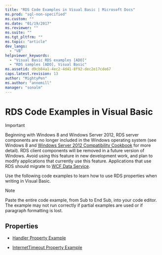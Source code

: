 ```yaml
---
title: "RDS Code Examples in Visual Basic | Microsoft Docs"
ms.prod: "sql-non-specified"
ms.custom: ""
ms.date: "01/19/2017"
ms.reviewer: ""
ms.suite: ""
ms.tgt_pltfrm: ""
ms.topic: "article"
dev_langs: 
  - "VB"
helpviewer_keywords: 
  - "Visual Basic RDS examples [ADO]"
  - "RDS samples [ADO], Visual Basic"
ms.assetid: d9cb84a1-4ec2-4d41-8f92-dec2e17cde67
caps.latest.revision: 13
author: "MightyPen"
ms.author: "annemill"
manager: "sonalm"
---
```

# RDS Code Examples in Visual Basic
> [!IMPORTANT]
>  Beginning with Windows 8 and Windows Server 2012, RDS server components are no longer included in the Windows operating system (see Windows 8 and [Windows Server 2012 Compatibility Cookbook](https://www.microsoft.com/en-us/download/details.aspx?id=27416) for more detail). RDS client components will be removed in a future version of Windows. Avoid using this feature in new development work, and plan to modify applications that currently use this feature. Applications that use RDS should migrate to [WCF Data Service](http://go.microsoft.com/fwlink/?LinkId=199565).  
  
 Use the following code examples to learn how to use RDS properties when writing in Visual Basic.  
  
> [!NOTE]
>  Paste the entire code example, from Sub to End Sub, into your code editor. The example may not run correctly if partial examples are used or if paragraph formatting is lost.  
  
## Properties  
  
-   [Handler Property Example](../../../ado/reference/rds-api/handler-property-example-vb.md)  
  
-   [InternetTimeout Property Example](../../../ado/reference/rds-api/internettimeout-property-example-vb.md)


